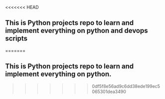 <<<<<<< HEAD
## This is Python projects repo to learn and implement everything on python and devops scripts
=======
## This is Python projects repo to learn and implement everything on python.

>>>>>>> 0df5f8e56ad9c6dd38ede199ec5065301dea3490



